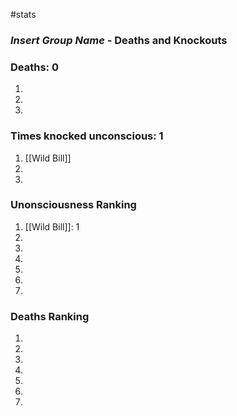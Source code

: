 #stats 
### *Insert Group Name* - Deaths and Knockouts

### Deaths: 0

1. 
2. 
3. 

### Times knocked unconscious: 1

1. [[Wild Bill]]
2. 
3. 

### Unonsciousness Ranking

1. [[Wild Bill]]: 1
2. 
3. 
4. 
5. 
6. 
7. 

### Deaths Ranking

1. 
2. 
3. 
4. 
5. 
6. 
7. 